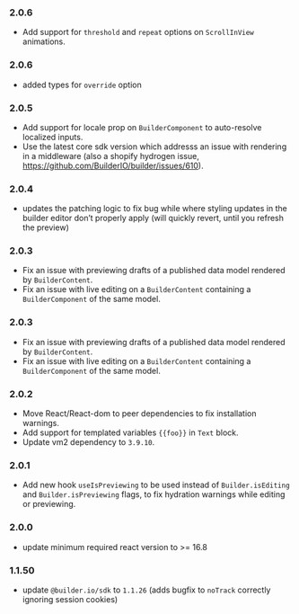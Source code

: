 ### 2.0.6
- Add support for `threshold` and `repeat` options on `ScrollInView` animations.

### 2.0.6
- added types for `override` option

### 2.0.5

- Add support for locale prop on `BuilderComponent` to auto-resolve localized inputs.
- Use the latest core sdk version which addresss an issue with rendering in a middleware (also a shopify hydrogen issue, https://github.com/BuilderIO/builder/issues/610).

### 2.0.4

- updates the patching logic to fix bug while where styling updates in the builder editor don’t properly apply (will quickly revert, until you refresh the preview)

### 2.0.3

- Fix an issue with previewing drafts of a published data model rendered by `BuilderContent`.
- Fix an issue with live editing on a `BuilderContent` containing a `BuilderComponent` of the same model.

### 2.0.3

- Fix an issue with previewing drafts of a published data model rendered by `BuilderContent`.
- Fix an issue with live editing on a `BuilderContent` containing a `BuilderComponent` of the same model.

### 2.0.2

- Move React/React-dom to peer dependencies to fix installation warnings.
- Add support for templated variables `{{foo}}` in `Text` block.
- Update vm2 dependency to `3.9.10`.

### 2.0.1

- Add new hook `useIsPreviewing` to be used instead of `Builder.isEditing` and `Builder.isPreviewing` flags, to fix hydration warnings while editing or previewing.

### 2.0.0

- update minimum required react version to >= 16.8

### 1.1.50

- update `@builder.io/sdk` to `1.1.26` (adds bugfix to `noTrack` correctly ignoring session cookies)
